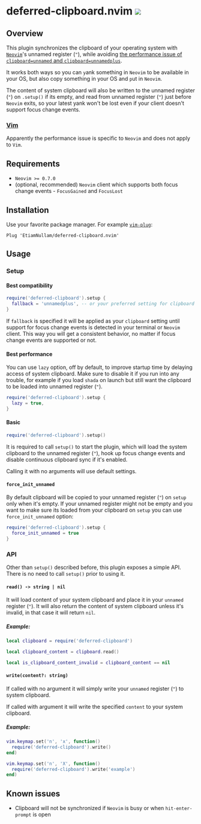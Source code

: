 <h1>
  deferred-clipboard.nvim
  <a href="https://github.com/EtiamNullam/deferred-clipboard.nvim/tags" alt="Latest SemVer tag">
    <img src="https://img.shields.io/github/v/tag/EtiamNullam/deferred-clipboard.nvim" />
  </a>
</h1>

## Overview

This plugin synchronizes the clipboard of your operating system with [`Neovim`](https://neovim.io)'s unnamed register (`"`), while avoiding [the performance issue of `clipboard=unnamed` and `clipboard=unnamedplus`](https://github.com/neovim/neovim/issues/11804).

It works both ways so you can `y`ank something in `Neovim` to be available in your OS, but also copy something in your OS and `p`ut in `Neovim`.


The content of system clipboard will also be written to the unnamed register (`"`) on `.setup()` if its empty, and read from unnamed register (`"`) just before `Neovim` exits, so your latest yank won't be lost even if your client doesn't support focus change events.

### [Vim](https://www.vim.org)

Apparently the performance issue is specific to `Neovim` and does not apply to `Vim`.

## Requirements

- `Neovim >= 0.7.0`
- (optional, recommended) `Neovim` client which supports both focus change events - `FocusGained` and `FocusLost`

## Installation

Use your favorite package manager. For example [`vim-plug`](https://github.com/junegunn/vim-plug):

```vimscript
Plug 'EtiamNullam/deferred-clipboard.nvim'
```

## Usage

### Setup

#### Best compatibility

```lua
require('deferred-clipboard').setup {
  fallback = 'unnamedplus', -- or your preferred setting for clipboard
}
```

If `fallback` is specified it will be applied as your `clipboard` setting until support for focus change events is detected in your terminal or `Neovim` client. This way you will get a consistent behavior, no matter if focus change events are supported or not.

#### Best performance

You can use `lazy` option, off by default, to improve startup time by delaying access of system clipboard. Make sure to disable it if you run into any trouble, for example if you load `shada` on launch but still want the clipboard to be loaded into unnamed register (`"`).

```lua
require('deferred-clipboard').setup {
  lazy = true,
}
```

#### Basic

```lua
require('deferred-clipboard').setup()
```

It is required to call `setup()` to start the plugin, which will load the system clipboard to the unnamed register (`"`), hook up focus change events and disable continuous clipboard sync if it's enabled.

Calling it with no arguments will use default settings.

#### `force_init_unnamed`

By default clipboard will be copied to your unnamed register (`"`) on `setup` only when it's empty. If your unnamed register might not be empty and you want to make sure its loaded from your clipboard on `setup` you can use `force_init_unnamed` option:

```lua
require('deferred-clipboard').setup {
  force_init_unnamed = true
}
```

### API

Other than `setup()` described before, this plugin exposes a simple API. There is no need to call `setup()` prior to using it.

#### `read() -> string | nil`

It will load content of your system clipboard and place it in your `unnamed` register (`"`). It will also return the content of system clipboard unless it's invalid, in that case it will return `nil`.

##### Example:

```lua
local clipboard = require('deferred-clipboard')

local clipboard_content = clipboard.read()

local is_clipboard_content_invalid = clipboard_content == nil
```

#### `write(content?: string)`

If called with no argument it will simply write your `unnamed` register (`"`) to system clipboard.

If called with argument it will write the specified `content` to your system clipboard. 

##### Example:

```lua
vim.keymap.set('n', 'x', function()
  require('deferred-clipboard').write()
end)

vim.keymap.set('n', 'X', function()
  require('deferred-clipboard').write('example')
end)
```

## Known issues

- Clipboard will not be synchronized if `Neovim` is busy or when `hit-enter-prompt` is open
